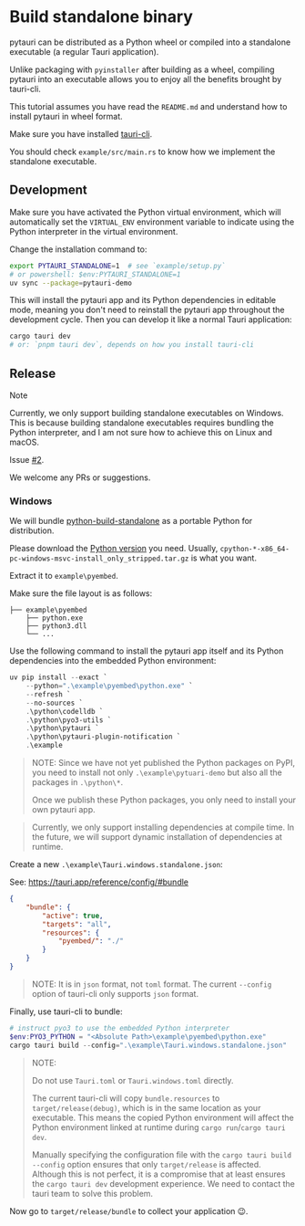 # Build standalone binary

pytauri can be distributed as a Python wheel or compiled into a standalone executable (a regular Tauri application).

Unlike packaging with `pyinstaller` after building as a wheel, compiling pytauri into an executable allows you to enjoy all the benefits brought by tauri-cli.

This tutorial assumes you have read the `README.md` and understand how to install pytauri in wheel format.

Make sure you have installed [tauri-cli](https://tauri.app/reference/cli/).

You should check `example/src/main.rs` to know how we implement the standalone executable.

## Development

Make sure you have activated the Python virtual environment, which will automatically set the `VIRTUAL_ENV` environment variable to indicate using the Python interpreter in the virtual environment.

Change the installation command to:

```bash
export PYTAURI_STANDALONE=1  # see `example/setup.py`
# or powershell: $env:PYTAURI_STANDALONE=1
uv sync --package=pytauri-demo
```

This will install the pytauri app and its Python dependencies in editable mode, meaning you don't need to reinstall the pytauri app throughout the development cycle. Then you can develop it like a normal Tauri application:

```bash
cargo tauri dev
# or: `pnpm tauri dev`, depends on how you install tauri-cli
```

## Release

> [!NOTE]
>
> Currently, we only support building standalone executables on Windows.
> This is because building standalone executables requires bundling the Python interpreter, and I am not sure how to achieve this on Linux and macOS.
>
> Issue [#2](https://github.com/WSH032/pytauri/issues/2).
>
> We welcome any PRs or suggestions.

### Windows

We will bundle [python-build-standalone](https://github.com/indygreg/python-build-standalone) as a portable Python for distribution.

Please download the [Python version](https://github.com/indygreg/python-build-standalone/releases) you need. Usually, `cpython-*-x86_64-pc-windows-msvc-install_only_stripped.tar.gz` is what you want.

Extract it to `example\pyembed`.

Make sure the file layout is as follows:

```tree
├── example\pyembed
    ├── python.exe
    ├── python3.dll
    └── ...
```

Use the following command to install the pytauri app itself and its Python dependencies into the embedded Python environment:

```powershell
uv pip install --exact `
    --python=".\example\pyembed\python.exe" `
    --refresh `
    --no-sources `
    .\python\codelldb `
    .\python\pyo3-utils `
    .\python\pytauri `
    .\python\pytauri-plugin-notification `
    .\example
```

> NOTE: Since we have not yet published the Python packages on PyPI, you need to install not only `.\example\pytuari-demo` but also all the packages in `.\python\*`.
>
> Once we publish these Python packages, you only need to install your own pytauri app.

<!-- This comment is to prevent markdownlint errors -->

> Currently, we only support installing dependencies at compile time. In the future, we will support dynamic installation of dependencies at runtime.

Create a new `.\example\Tauri.windows.standalone.json`:

See: <https://tauri.app/reference/config/#bundle>

```json
{
    "bundle": {
        "active": true,
        "targets": "all",
        "resources": {
            "pyembed/": "./"
        }
    }
}
```

> NOTE: It is in `json` format, not `toml` format. The current `--config` option of tauri-cli only supports `json` format.

Finally, use tauri-cli to bundle:

```powershell
# instruct pyo3 to use the embedded Python interpreter
$env:PYO3_PYTHON = "<Absolute Path>\example\pyembed\python.exe"
cargo tauri build --config=".\example\Tauri.windows.standalone.json"
```

> NOTE:
>
> Do not use `Tauri.toml` or `Tauri.windows.toml` directly.
>
> The current tauri-cli will copy `bundle.resources` to `target/release(debug)`, which is in the same location as your executable. This means the copied Python environment will affect the Python environment linked at runtime during `cargo run`/`cargo tauri dev`.
>
> Manually specifying the configuration file with the `cargo tauri build --config` option ensures that only `target/release` is affected. Although this is not perfect, it is a compromise that at least ensures the `cargo tauri dev` development experience. We need to contact the tauri team to solve this problem.

Now go to `target/release/bundle` to collect your application 😉.

